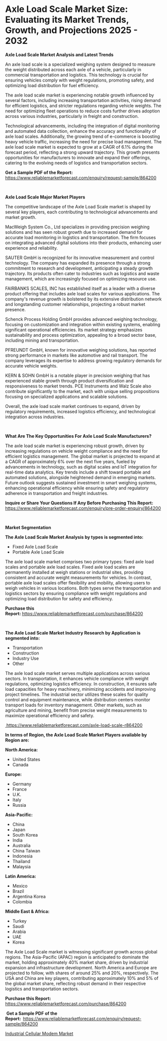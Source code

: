 <p><h1>Axle Load Scale Market Size: Evaluating its Market Trends, Growth, and Projections 2025 - 2032</h1></p><p><strong>Axle Load Scale Market Analysis and Latest Trends</strong></p>
<p><p>An axle load scale is a specialized weighing system designed to measure the weight distributed across each axle of a vehicle, particularly in commercial transportation and logistics. This technology is crucial for ensuring vehicles comply with weight regulations, promoting safety, and optimizing load distribution for fuel efficiency. </p><p>The axle load scale market is experiencing notable growth influenced by several factors, including increasing transportation activities, rising demand for efficient logistics, and stricter regulations regarding vehicle weights. The need for optimizing fleet operations to reduce costs further drives adoption across various industries, particularly in freight and construction.</p><p>Technological advancements, including the integration of digital monitoring and automated data collection, enhance the accuracy and functionality of axle load scales. Additionally, the growing trend of e-commerce is boosting heavy vehicle traffic, increasing the need for precise load management. The axle load scale market is expected to grow at a CAGR of 6.1% during the forecast period, reflecting a strong upward trajectory. This growth presents opportunities for manufacturers to innovate and expand their offerings, catering to the evolving needs of logistics and transportation sectors.</p></p>
<p><strong>Get a Sample PDF of the Report:&nbsp;</strong> <a href="https://www.reliablemarketforecast.com/enquiry/request-sample/864200?utm_campaign=2255&utm_medium=2&utm_source=Github&utm_content=ia&utm_term=20022025&utm_id=axle-load-scale">https://www.reliablemarketforecast.com/enquiry/request-sample/864200</a></p>
<p>&nbsp;</p>
<p><strong>Axle Load Scale Major Market Players</strong></p>
<p><p>The competitive landscape of the Axle Load Scale market is shaped by several key players, each contributing to technological advancements and market growth. </p><p>MacWeigh System Co., Ltd specializes in providing precision weighing solutions and has seen robust growth due to increased demand for accurate load monitoring in logistics and transportation. The firm focuses on integrating advanced digital solutions into their products, enhancing user experience and reliability.</p><p>SAUTER GmbH is recognized for its innovative measurement and control technology. The company has expanded its presence through a strong commitment to research and development, anticipating a steady growth trajectory. Its products often cater to industries such as logistics and waste management, which are increasingly focused on optimizing resource use.</p><p>FAIRBANKS SCALES, INC has established itself as a leader with a diverse product offering that includes axle load scales for various applications. The company's revenue growth is bolstered by its extensive distribution network and longstanding customer relationships, projecting a robust market presence.</p><p>Schenck Process Holding GmbH provides advanced weighing technology, focusing on customization and integration within existing systems, enabling significant operational efficiencies. Its market strategy emphasizes sustainability and process optimization, appealing to a broad sector base, including mining and transportation.</p><p>PFREUNDT GmbH, known for innovative weighing solutions, has reported strong performance in markets like automotive and rail transport. The company leverages its expertise to address growing regulatory demands for accurate vehicle weights.</p><p>KERN & SOHN GmbH is a notable player in precision weighing that has experienced stable growth through product diversification and responsiveness to market trends. PCE Instruments and Walz Scale also contribute significantly to the market, each with unique selling propositions focusing on specialized applications and scalable solutions.</p><p>Overall, the axle load scale market continues to expand, driven by regulatory requirements, increased logistics efficiency, and technological integration across industries.</p></p>
<p>&nbsp;</p>
<p><strong>What Are The Key Opportunities For Axle Load Scale Manufacturers?</strong></p>
<p><p>The axle load scale market is experiencing robust growth, driven by increasing regulations on vehicle weight compliance and the need for efficient logistics management. The global market is projected to expand at a CAGR of approximately 6% over the next five years, fueled by advancements in technology, such as digital scales and IoT integration for real-time data analytics. Key trends include a shift toward portable and automated solutions, alongside heightened demand in emerging markets. Future outlook suggests sustained investment in smart weighing systems, enhancing operational efficiency while ensuring safety and regulatory adherence in transportation and freight industries.</p></p>
<p><strong>Inquire or Share Your Questions If Any Before Purchasing This Report:</strong> <a href="https://www.reliablemarketforecast.com/enquiry/pre-order-enquiry/864200?utm_campaign=2255&utm_medium=2&utm_source=Github&utm_content=ia&utm_term=20022025&utm_id=axle-load-scale">https://www.reliablemarketforecast.com/enquiry/pre-order-enquiry/864200</a></p>
<p>&nbsp;</p>
<p><strong>Market Segmentation</strong></p>
<p><strong>The Axle Load Scale Market Analysis by types is segmented into:</strong></p>
<p><ul><li>Fixed Axle Load Scale</li><li>Portable Axle Load Scale</li></ul></p>
<p><p>The axle load scale market comprises two primary types: fixed axle load scales and portable axle load scales. Fixed axle load scales are permanently installed at weigh stations or industrial sites, providing consistent and accurate weight measurements for vehicles. In contrast, portable axle load scales offer flexibility and mobility, allowing users to weigh vehicles in various locations. Both types serve the transportation and logistics sectors by ensuring compliance with weight regulations and optimizing load distribution for safety and efficiency.</p></p>
<p><strong>Purchase this Report:&nbsp;</strong><a href="https://www.reliablemarketforecast.com/purchase/864200?utm_campaign=2255&utm_medium=2&utm_source=Github&utm_content=ia&utm_term=20022025&utm_id=axle-load-scale">https://www.reliablemarketforecast.com/purchase/864200</a></p>
<p>&nbsp;</p>
<p><strong>The Axle Load Scale Market Industry Research by Application is segmented into:</strong></p>
<p><ul><li>Transportation</li><li>Construction</li><li>Industry Use</li><li>Other</li></ul></p>
<p><p>The axle load scale market serves multiple applications across various sectors. In transportation, it enhances vehicle compliance with weight regulations, optimizing logistics efficiency. In construction, it ensures safe load capacities for heavy machinery, minimizing accidents and improving project timelines. The industrial sector utilizes these scales for quality control and equipment maintenance, while distribution centers monitor transport loads for inventory management. Other markets, such as agriculture and mining, benefit from precise weight measurements to maximize operational efficiency and safety.</p></p>
<p><a href="https://www.reliablemarketforecast.com/axle-load-scale-r864200?utm_campaign=2255&utm_medium=2&utm_source=Github&utm_content=ia&utm_term=20022025&utm_id=axle-load-scale">&nbsp;https://www.reliablemarketforecast.com/axle-load-scale-r864200</a></p>
<p><strong>In terms of Region, the Axle Load Scale Market Players available by Region are:</strong></p>
<p>
    <p> <strong> North America: </strong>
        <ul>
            <li>United States</li>
            <li>Canada</li>
        </ul>
        </p> 
    <p> <strong> Europe: </strong>
        <ul>
            <li>Germany</li>
            <li>France</li>
            <li>U.K.</li>
            <li>Italy</li>
            <li>Russia</li>
        </ul>
        </p> 
    <p> <strong> Asia-Pacific: </strong>
        <ul>
            <li>China</li>
            <li>Japan</li>
            <li>South Korea</li>
            <li>India</li>
            <li>Australia</li>
            <li>China Taiwan</li>
            <li>Indonesia</li>
            <li>Thailand</li>
            <li>Malaysia</li>
        </ul>
        </p> 
    <p> <strong> Latin America: </strong>
        <ul>
            <li>Mexico</li>
            <li>Brazil</li>
            <li>Argentina Korea</li>
            <li>Colombia</li>
        </ul>
        </p> 
    <p> <strong> Middle East & Africa: </strong>
        <ul>
            <li>Turkey</li>
            <li>Saudi</li>
            <li>Arabia</li>
            <li>UAE</li>
            <li>Korea</li>
        </ul>
    </p>
    </p>
<p><p>The Axle Load Scale market is witnessing significant growth across global regions. The Asia-Pacific (APAC) region is anticipated to dominate the market, holding approximately 40% market share, driven by industrial expansion and infrastructure development. North America and Europe are projected to follow, with shares of around 25% and 20%, respectively. The USA and China are key players, contributing approximately 10% and 5% of the global market share, reflecting robust demand in their respective logistics and transportation sectors.</p></p>
<p><strong>Purchase this Report: </strong><a href="https://www.reliablemarketforecast.com/purchase/864200?utm_campaign=2255&utm_medium=2&utm_source=Github&utm_content=ia&utm_term=20022025&utm_id=axle-load-scale">https://www.reliablemarketforecast.com/purchase/864200</a></p>
<p>&nbsp;<strong>Get a Sample PDF of the Report:&nbsp;&nbsp;</strong><a href="https://www.reliablemarketforecast.com/enquiry/request-sample/864200?utm_campaign=2255&utm_medium=2&utm_source=Github&utm_content=ia&utm_term=20022025&utm_id=axle-load-scale">https://www.reliablemarketforecast.com/enquiry/request-sample/864200</a></p>
<p><strong></strong></p>
<p><p><a href="https://github.com/sholympia197070/Market-Research-Report-List-1/blob/main/industrial-cellular-modem-market.md?utm_campaign=2255&utm_medium=2&utm_source=Github&utm_content=ia&utm_term=20022025&utm_id=axle-load-scale">Industrial Cellular Modem Market</a></p></p>